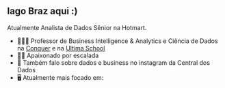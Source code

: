 ## Iago Braz aqui :)
Atualmente Analista de Dados Sênior na Hotmart.

- 👨🏻‍💻 Professor de Business Intelligence & Analytics e Ciência de Dados na [Conquer](https://escolaconquer.com.br/pos-graduacao/business-intelligence-e-analytics/?utm_source=google&utm_medium=cpc&utm_content=escola_conquer-sitelink-pos_graduacao) e na [Ultima School](https://ultima.school/)
- 🧗🏼 Apaixonado por escalada
- 📸 Também falo sobre dados e business no instagram da Central dos Dados
- 🖥️ Atualmente mais focado em:
               
               


<!--
**IagohBraz/IagohBraz** is a ✨ _special_ ✨ repository because its `README.md` (this file) appears on your GitHub profile.

Here are some ideas to get you started:

- 🔭 I’m currently working on ...
- 🌱 I’m currently learning ...
- 👯 I’m looking to collaborate on ...
- 🤔 I’m looking for help with ...
- 💬 Ask me about ...
- 📫 How to reach me: ...
- 😄 Pronouns: ...
- ⚡ Fun fact: ...
-->
